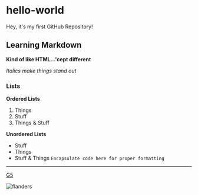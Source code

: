 # hello-world
Hey, it's my first GitHub Repository!
## Learning Markdown
**Kind of like HTML...'cept different**

*Italics make things stand out*
### Lists
**Ordered Lists**
1. Things
2. Stuff
3. Things & Stuff

**Unordered Lists**
- Stuff
- Things
- Stuff & Things
`Encapsulate code here for proper formatting`
---
[G5](https://www.getg5.com)

![flanders](https://user-images.githubusercontent.com/103955308/164332169-10bf9fb6-2b4a-4f56-bfb4-36da18af2e5c.jpg)

